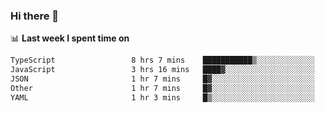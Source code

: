### Hi there 👋

<!--
**DBvc/DBvc** is a ✨ _special_ ✨ repository because its `README.md` (this file) appears on your GitHub profile.

Here are some ideas to get you started:

- 🔭 I’m currently working on ...
- 🌱 I’m currently learning ...
- 👯 I’m looking to collaborate on ...
- 🤔 I’m looking for help with ...
- 💬 Ask me about ...
- 📫 How to reach me: ...
- 😄 Pronouns: ...
- ⚡ Fun fact: ...
-->

📊 **Last week I spent time on**
<!--START_SECTION:waka-->

```txt
TypeScript                 8 hrs 7 mins    ███████████▒░░░░░░░░░░░░░   45.72 %
JavaScript                 3 hrs 16 mins   ████▓░░░░░░░░░░░░░░░░░░░░   18.44 %
JSON                       1 hr 7 mins     █▓░░░░░░░░░░░░░░░░░░░░░░░   06.34 %
Other                      1 hr 7 mins     █▓░░░░░░░░░░░░░░░░░░░░░░░   06.30 %
YAML                       1 hr 3 mins     █▒░░░░░░░░░░░░░░░░░░░░░░░   05.98 %
```

<!--END_SECTION:waka-->
